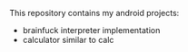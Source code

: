 This repository contains my android projects:
  * brainfuck interpreter implementation
  * calculator similar to calc